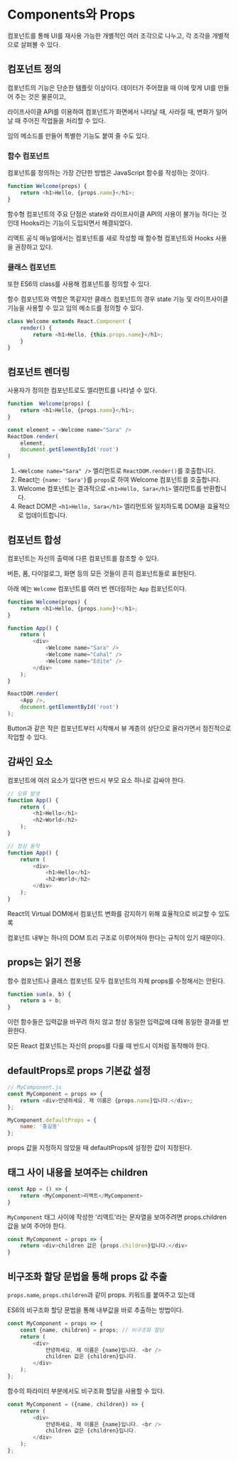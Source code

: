 # Components와 Props

컴포넌트를 통해 UI를 재사용 가능한 개별적인 여러 조각으로 나누고, 각 조각을 개별적으로 살펴볼 수 있다.

## 컴포넌트 정의

컴포넌트의 기능은 단순한 템플릿 이상이다. 데이터가 주어졌을 때 이에 맞게 UI를 만들어 주는 것은 물론이고,

라이프사이클 API를 이용하여 컴포넌트가 화면에서 나타날 때, 사라질 때, 변화가 일어날 때 주어진 작업들을 처리할 수 있다.

임의 메소드를 만들어 특별한 기능도 붙여 줄 수도 있다.

### 함수 컴포넌트

컴포넌트를 정의하는 가장 간단한 방법은 JavaScript 함수를 작성하는 것이다.

```javascript
function Welcome(props) {
    return <h1>Hello, {props.name}</h1>;
}
```

함수형 컴포넌트의 주요 단점은 state와 라이프사이클 API의 사용이 불가능 하다는 것인데 Hooks라는 기능이 도입되면서 해결되었다.

리액트 공식 매뉴얼에서는 컴포넌트를 새로 작성할 때 함수형 컴포넌트와 Hooks 사용을 권장하고 있다.

### 클래스 컴포넌트

또한 ES6의 class를 사용해 컴포넌트를 정의할 수 있다.

함수 컴포넌트와 역할은 똑같지만 클래스 컴포넌트의 경우 state 기능 및 라이프사이클 기능을 사용할 수 있고 임의 메소드를 정의할 수 있다.

```javascript
class Welcome extends React.Component {
    render() {
        return <h1>Hello, {this.props.name}</h1>;
    }
}
```

## 컴포넌트 렌더링

사용자가 정의한 컴포넌트로도 엘리먼트를 나타낼 수 있다.

```js
function  Welcome(props) {
    return <h1>Hello, {props.name}</h1>;
}

const element = <Welcome name="Sara" />
ReactDom.render(
    element,
    document.getElementById('root')
)
```

1. `<Welcome name="Sara" />` 엘리먼트로 `ReactDOM.render()`를 호출합니다.
2. React는 `{name: 'Sara'}`를 `props`로 하여 Welcome 컴포넌트를 호출합니다.
3. Welcome 컴포넌트는 결과적으로 `<h1>Hello, Sara</h1>` 엘리먼트를 반환합니다.
4. React DOM은 `<h1>Hello, Sara</h1>` 엘리먼트와 일치하도록 DOM을 효율적으로 업데이트합니다.

## 컴포넌트 합성

컴포넌트는 자신의 출력에 다른 컴포넌트를 참조할 수 있다.

버튼, 폼, 다이얼로그, 화면 등의 모든 것들이 흔히 컴포넌트들로 표현된다.

아래 예는 `Welcome` 컴포넌트를 여러 번 렌더링하는 `App` 컴포넌트이다.

```js
function Welcome(props) {
    return <h1>Hello, {props.name}!</h1>;
}

function App() {
    return (
        <div>
            <Welcome name="Sara" />
            <Welcome name="Cahal" />
            <Welcome name="Edite" />
        </div>
    );
}

ReactDOM.render(
    <App />,
    document.getElementById('root')
);
```

Button과 같은 작은 컴포넌트부터 시작해서 뷰 계층의 상단으로 올라가면서 점진적으로 작업할 수 있다.

## 감싸인 요소

컴포넌트에 여러 요소가 있다면 반드시 부모 요소 하나로 감싸야 한다.

```js
// 오류 발생
function App() {
    return (
        <h1>Hello</h1>
        <h2>World</h2>
    );
}

// 정상 동작
function App() {
    return (
        <div>
            <h1>Hello</h1>
            <h2>World</h2>
        </div>
    );
}
```

React의 Virtual DOM에서 컴포넌트 변화를 감지하기 위해 효율적으로 비교할 수 있도록

컴포넌트 내부는 하나의 DOM 트리 구조로 이루어져야 한다는 규칙이 있기 때문이다.

## props는 읽기 전용

함수 컴포넌트나 클래스 컴포넌트 모두 컴포넌트의 자체 props를 수정해서는 안된다.

```js
function sum(a, b) {
    return a + b;
}
```

이런 함수들은 입력값을 바꾸려 하지 않고 항상 동일한 입력값에 대해 동일한 결과를 반환한다.

모든 React 컴포넌트는 자신의 props를 다룰 때 반드시 이처럼 동작해야 한다.

## defaultProps로 props 기본값 설정

```js
// MyComponent.js
const MyComponent = props => {
    return <div>안녕하세요, 제 이름은 {props.name}입니다.</div>;
};

MyComponent.defaultProps = {
    name: '홍길동'
};
```

props 값을 지정하지 않았을 때 defaultProps에 설정한 값이 지정된다.

## 태그 사이 내용을 보여주는 children

```js
const App = () => {
    return <MyComponent>리액트</MyComponent>
}
```

`MyComponent` 태그 사이에 작성한 '리액트'라는 문자열을 보여주려면 props.children 값을 보여 주어야 한다.

```js
const MyComponent = props => {
    return <div>children 값은 {props.children}입니다.</div>
}
```

## 비구조화 할당 문법을 통해 props 값 추출

`props.name`, `props.children`과 같이 props. 키워드를 붙여주고 있는데

ES6의 비구조화 할당 문법을 통해 내부값을 바로 추출하는 방법이다.

```js
const MyComponent = props => {
    const {name, children} = props; // 비구조화 할당
    return (
        <div>
            안녕하세요, 제 이름은 {name}입니다. <br />
            children 값은 {children}입니다.
        </div>
    );
};
```

함수의 파라미터 부분에서도 비구조화 할당을 사용할 수 있다.

```js
const MyComponent = ({name, children}) => {
    return (
        <div>
            안녕하세요, 제 이름은 {name}입니다. <br />
            children 값은 {children}입니다.
        </div>
    );
};
```
